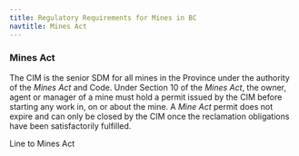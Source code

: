```yaml
---
title: Regulatory Requirements for Mines in BC
navtitle: Mines Act
---
```

### Mines Act

The CIM is the senior SDM for all mines in the Province under the authority of the _Mines Act_ and Code. Under Section 10 of the _Mines Act_, the owner, agent or manager of a mine must hold a permit issued by the CIM before starting any work in, on or about the mine. A _Mine Act_ permit does not expire and can only be closed by the CIM once the reclamation obligations have been satisfactorily fulfilled.

Line to Mines Act


